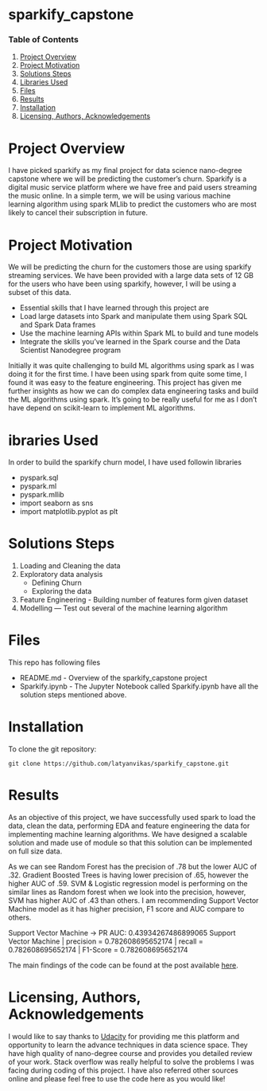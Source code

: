 # sparkify_capstone

### Table of Contents

1. [Project Overview](#overview)
2. [Project Motivation](#motivation)
3. [Solutions Steps](#solution)
4. [Libraries Used](#library)
5. [Files](#files)
6. [Results](#results)
7. [Installation](#installation)
8. [Licensing, Authors, Acknowledgements](#final)


# Project Overview <a name="overview"></a>
I have picked sparkify as my final project for data science nano-degree capstone where we will be predicting the customer’s churn. Sparkify is a digital music service platform where we have free and paid users streaming the music online. In a simple term, we will be using various machine learning algorithm using spark MLlib to predict the customers who are most likely to cancel their subscription in future.

# Project Motivation <a name="motivation"></a>
We will be predicting the churn for the customers those are using sparkify streaming services. We have been provided with a large data sets of 12 GB for the users who have been using sparkify, however, I will be using a subset of this data.

* Essential skills that I have learned through this project are
* Load large datasets into Spark and manipulate them using Spark SQL and Spark Data frames
* Use the machine learning APIs within Spark ML to build and tune models
* Integrate the skills you’ve learned in the Spark course and the Data Scientist Nanodegree program

Initially it was quite challenging to build ML algorithms using spark as I was doing it for the first time. I have been using spark from quite some time, I found it was easy to the feature engineering. This project has given me further insights as how we can do complex data engineering tasks and build the ML algorithms using spark. It’s going to be really useful for me as I don’t have depend on scikit-learn to implement ML algorithms.

# ibraries Used <a name="library"></a>

In order to build the sparkify churn model, I have used followin libraries

* pyspark.sql
* pyspark.ml
* pyspark.mllib
* import seaborn as sns
* import matplotlib.pyplot as plt

# Solutions Steps <a name="solution"></a>

1. Loading and Cleaning the data
2. Exploratory data analysis
    * Defining Churn
    * Exploring the data
3. Feature Engineering - Building number of features form given dataset
4. Modelling — Test out several of the machine learning algorithm

# Files <a name="files"></a>

This repo has following files
* README.md - Overview of the sparkify_capstone project
* Sparkify.ipynb - The Jupyter Notebook called Sparkify.ipynb have all the solution steps mentioned above.

# Installation <a name="installation"></a>

To clone the git repository:
```
git clone https://github.com/latyanvikas/sparkify_capstone.git
```

# Results <a name="results"></a>

As an objective of this project, we have successfully used spark to load the data, clean the data, performing EDA and feature engineering the data for implementing machine learning algorithms. We have designed a scalable solution and made use of module so that this solution can be implemented on full size data.

As we can see Random Forest has the precision of .78 but the lower AUC of .32. Gradient Boosted Trees is having lower precision of .65, however the higher AUC of .59. SVM & Logistic regression model is performing on the similar lines as Random forest when we look into the precision, however, SVM has higher AUC of .43 than others. I am recommending Support Vector Machine model as it has higher precision, F1 score and AUC compare to others.

Support Vector Machine -> PR AUC: 0.43934267486899065
Support Vector Machine
 | precision = 0.782608695652174
 | recall = 0.782608695652174
 | F1-Score = 0.782608695652174


The main findings of the code can be found at the post available [here](https://vikaslatyan.medium.com/sparkify-churn-model-3a1046bcebec).

# Licensing, Authors, Acknowledgements <a name="final"></a>

I would like to say thanks to [Udacity](https://www.udacity.com/) for providing me this platform and opportunity to learn the advance techniques in data science space. They have high quality of nano-degree course and provides you detailed review of your work. Stack overflow was really helpful to solve the problems I was facing during coding of this project. I have also referred other sources online and please feel free to use the code here as you would like!
